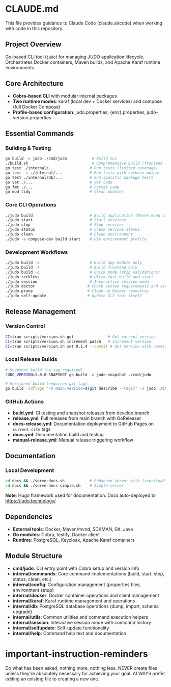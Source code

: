 # CLAUDE.md

This file provides guidance to Claude Code (claude.ai/code) when working with code in this repository.

## Project Overview

Go-based CLI tool (`judo`) for managing JUDO application lifecycle. Orchestrates Docker containers, Maven builds, and Apache Karaf runtime environments.

## Core Architecture

- **Cobra-based CLI** with modular internal packages
- **Two runtime modes**: karaf (local dev + Docker services) and compose (full Docker Compose)
- **Profile-based configuration**: judo.properties, {env}.properties, judo-version.properties

## Essential Commands

### Building & Testing
```bash
go build -o judo ./cmd/judo           # Build CLI
./build.sh                            # Comprehensive build (frontend + backend with embedded assets)
go test ./internal/...               # Run tests (limited coverage)
go test -v ./internal/...            # Run tests with verbose output
go test ./internal/db/...            # Run specific package tests
go vet ./...                         # Vet code
go fmt ./...                         # Format code
go mod tidy                          # Clean modules
```

### Core CLI Operations
```bash
./judo build                         # Build application (Maven mvnd clean install)
./judo start                         # Start services
./judo stop                          # Stop services  
./judo status                        # Check service status
./judo clean                         # Clean environment
./judo -e compose-dev build start    # Use environment profile
```

### Development Workflows
```bash
./judo build -a                      # Build app module only
./judo build -f                      # Build frontend only  
./judo build -q                      # Quick mode (skip validations)
./judo reckless                      # Ultra-fast build and start
./judo session                       # Interactive session mode
./judo doctor                       # Check system requirements and setup
./judo prune                        # Clean up Docker resources
./judo self-update                  # Update CLI tool itself
```

## Release Management

### Version Control
```bash
CI=true scripts/version.sh get               # Get current version
CI=true scripts/version.sh increment patch   # Increment version
CI=true scripts/version.sh set 0.1.4 --commit # Set version with commit
```

### Local Release Builds
```bash
# Snapshot build (no tag required)
JUDO_VERSION=1.0.0-SNAPSHOT go build -o judo-snapshot ./cmd/judo

# Versioned build (requires git tag)
go build -ldflags "-X main.version=$(git describe --tags)" -o judo ./cmd/judo
```

### GitHub Actions
- **build.yml**: CI testing and snapshot releases from develop branch
- **release.yml**: Full releases from main branch with GoReleaser
- **docs-release.yml**: Documentation deployment to GitHub Pages on `current-site` tags
- **docs.yml**: Documentation build and testing
- **manual-release.yml**: Manual release triggering workflow

## Documentation

### Local Development
```bash
cd docs && ./serve-docs.sh           # Enhanced server with livereload
cd docs && ./serve-docs-simple.sh    # Simple server
```

**Note**: Hugo framework used for documentation. Docs auto-deployed to https://judo.technology/

## Dependencies

- **External tools**: Docker, Maven/mvnd, SDKMAN, Git, Java
- **Go modules**: Cobra, testify, Docker client
- **Runtime**: PostgreSQL, Keycloak, Apache Karaf containers

## Module Structure

- **cmd/judo**: CLI entry point with Cobra setup and version info
- **internal/commands**: Core command implementations (build, start, stop, status, clean, etc.)
- **internal/config**: Configuration management (properties files, environment setup)
- **internal/docker**: Docker container operations and client management
- **internal/karaf**: Karaf runtime management and operations
- **internal/db**: PostgreSQL database operations (dump, import, schema upgrade)
- **internal/utils**: Common utilities and command execution helpers
- **internal/session**: Interactive session mode with command history
- **internal/selfupdate**: Self-update functionality
- **internal/help**: Command help text and documentation

# important-instruction-reminders
Do what has been asked; nothing more, nothing less.
NEVER create files unless they're absolutely necessary for achieving your goal.
ALWAYS prefer editing an existing file to creating a new one.
